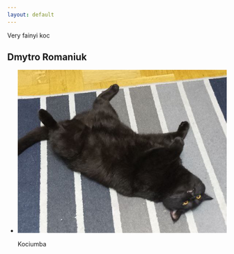 ```yaml
---
layout: default
---
```

Very fainyi koc
<html>
    <h2> Dmytro Romaniuk </h2>
<div class ="content">
    <ul class="cards">
        <li>
<a class="card" style="width: fit-content; ">
    <img src="assets/images/Fainyi_Koc.jpg" class="card_image" alt="" />
      <p class="card__description"> Kociumba</p>
    </div>
  </a>  
  </li>
  </ul>
  </div>
  </html>
